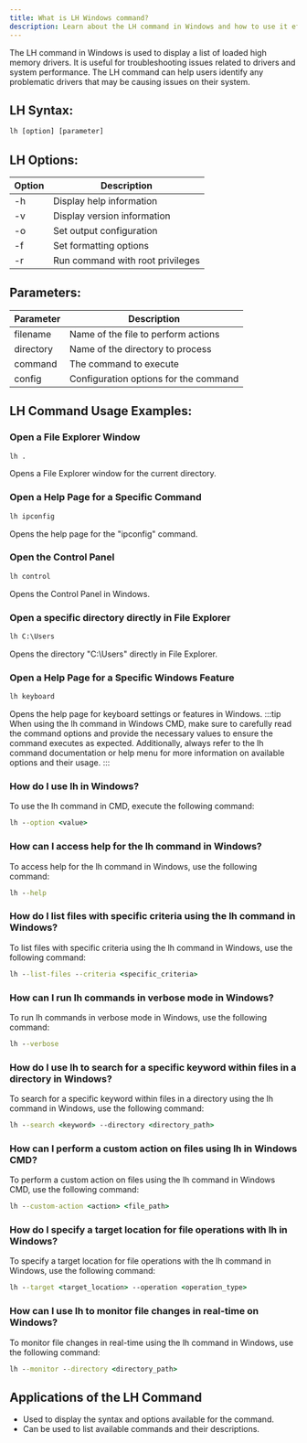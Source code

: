 ```yaml
---
title: What is LH Windows command?
description: Learn about the LH command in Windows and how to use it efficiently.
---
```


The LH command in Windows is used to display a list of loaded high memory drivers. It is useful for troubleshooting issues related to drivers and system performance. The LH command can help users identify any problematic drivers that may be causing issues on their system.
## LH Syntax:
```cmd
lh [option] [parameter]
```
## LH Options:
| Option | Description                        |
|--------|------------------------------------|
| -h     | Display help information            |
| -v     | Display version information         |
| -o     | Set output configuration            |
| -f     | Set formatting options              |
| -r     | Run command with root privileges    |

## Parameters:
| Parameter | Description                        |
|-----------|------------------------------------|
| filename  | Name of the file to perform actions|
| directory | Name of the directory to process   |
| command   | The command to execute              |
| config    | Configuration options for the command|
## LH Command Usage Examples:
### Open a File Explorer Window
```cmd
lh .
```
Opens a File Explorer window for the current directory.

### Open a Help Page for a Specific Command
```cmd
lh ipconfig
```
Opens the help page for the "ipconfig" command.

### Open the Control Panel
```cmd
lh control
```
Opens the Control Panel in Windows.

### Open a specific directory directly in File Explorer
```cmd
lh C:\Users
```
Opens the directory "C:\Users" directly in File Explorer.

### Open a Help Page for a Specific Windows Feature
```cmd
lh keyboard
```
Opens the help page for keyboard settings or features in Windows.
:::tip
When using the lh command in Windows CMD, make sure to carefully read the command options and provide the necessary values to ensure the command executes as expected. Additionally, always refer to the lh command documentation or help menu for more information on available options and their usage.
:::

### How do I use lh in Windows?
To use the lh command in CMD, execute the following command:
```cmd
lh --option <value>
```

### How can I access help for the lh command in Windows?
To access help for the lh command in Windows, use the following command:
```cmd
lh --help
```

### How do I list files with specific criteria using the lh command in Windows?
To list files with specific criteria using the lh command in Windows, use the following command:
```cmd
lh --list-files --criteria <specific_criteria>
```

### How can I run lh commands in verbose mode in Windows?
To run lh commands in verbose mode in Windows, use the following command:
```cmd
lh --verbose
```

### How do I use lh to search for a specific keyword within files in a directory in Windows?
To search for a specific keyword within files in a directory using the lh command in Windows, use the following command:
```cmd
lh --search <keyword> --directory <directory_path>
```

### How can I perform a custom action on files using lh in Windows CMD?
To perform a custom action on files using the lh command in Windows CMD, use the following command:
```cmd
lh --custom-action <action> <file_path>
```

### How do I specify a target location for file operations with lh in Windows?
To specify a target location for file operations with the lh command in Windows, use the following command:
```cmd
lh --target <target_location> --operation <operation_type>
```

### How can I use lh to monitor file changes in real-time on Windows?
To monitor file changes in real-time using the lh command in Windows, use the following command:
```cmd
lh --monitor --directory <directory_path>
```
## Applications of the LH Command

- Used to display the syntax and options available for the command.
- Can be used to list available commands and their descriptions.